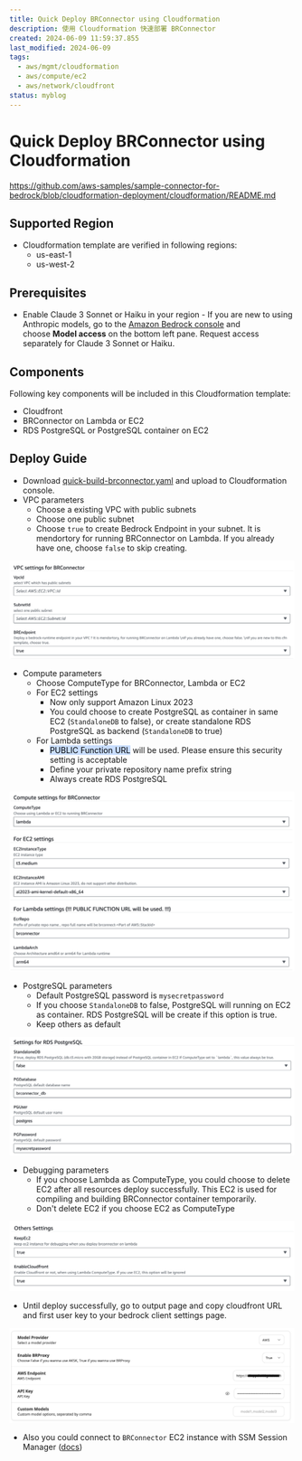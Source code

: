 ```yaml
---
title: Quick Deploy BRConnector using Cloudformation
description: 使用 Cloudformation 快速部署 BRConnector
created: 2024-06-09 11:59:37.855
last_modified: 2024-06-09
tags:
  - aws/mgmt/cloudformation
  - aws/compute/ec2
  - aws/network/cloudfront
status: myblog
---
```


# Quick Deploy BRConnector using Cloudformation
https://github.com/aws-samples/sample-connector-for-bedrock/blob/cloudformation-deployment/cloudformation/README.md

## Supported Region
- Cloudformation template are verified in following regions:
    - us-east-1
    - us-west-2

## Prerequisites
- Enable Claude 3 Sonnet or Haiku in your region - If you are new to using Anthropic models, go to the [Amazon Bedrock console](https://console.aws.amazon.com/bedrock/) and choose **Model access** on the bottom left pane. Request access separately for Claude 3 Sonnet or Haiku.

## Components
Following key components will be included in this Cloudformation template: 
- Cloudfront
- BRConnector on Lambda or EC2
- RDS PostgreSQL or PostgreSQL container on EC2

## Deploy Guide
- Download [quick-build-brconnector.yaml](quick-build-brconnector.yaml) and upload to Cloudformation console.
- VPC parameters
    - Choose a existing VPC with public subnets
    - Choose one public subnet
    - Choose `true` to create Bedrock Endpoint in your subnet. It is mendortory for running BRConnector on Lambda. If you already have one, choose `false` to skip creating.

![attachments/quick-build-brconnector/IMG-quick-build-brconnector.png](attachments/quick-build-brconnector/IMG-quick-build-brconnector.png)

- Compute parameters
    - Choose ComputeType for BRConnector, Lambda or EC2
    - For EC2 settings
        - Now only support Amazon Linux 2023
        - You could choose to create PostgreSQL as container in same EC2 (`StandaloneDB` to false), or create standalone RDS PostgreSQL as backend (`StandaloneDB` to true)
    - For Lambda settings
        - <mark style="background: #ADCCFFA6;">PUBLIC Function URL</mark> will be used. Please ensure this security setting is acceptable
        - Define your private repository name prefix string
        - Always create RDS PostgreSQL

![attachments/quick-build-brconnector/IMG-quick-build-brconnector-6.png](attachments/quick-build-brconnector/IMG-quick-build-brconnector-6.png)

- PostgreSQL parameters
    - Default PostgreSQL password is `mysecretpassword`
    - If you choose `StandaloneDB` to false, PostgreSQL will running on EC2 as container. RDS PostgreSQL will be create if this option is true.
    - Keep others as default

![attachments/quick-build-brconnector/IMG-quick-build-brconnector-7.png](attachments/quick-build-brconnector/IMG-quick-build-brconnector-7.png)

- Debugging parameters
    - If you choose Lambda as ComputeType, you could choose to delete EC2 after all resources deploy successfully. This EC2 is used for compiling and building BRConnector container temporarily. 
    - Don't delete EC2 if you choose EC2 as ComputeType

![attachments/quick-build-brconnector/IMG-quick-build-brconnector-8.png](attachments/quick-build-brconnector/IMG-quick-build-brconnector-8.png)

- Until deploy successfully, go to output page and copy cloudfront URL and first user key to your bedrock client settings page.

![attachments/quick-build-brconnector/IMG-quick-build-brconnector-9.png](attachments/quick-build-brconnector/IMG-quick-build-brconnector-9.png)

- Also you could connect to `BRConnector` EC2 instance with SSM Session Manager ([docs](https://docs.aws.amazon.com/systems-manager/latest/userguide/session-manager-working-with-sessions-start.html#start-ec2-console))

